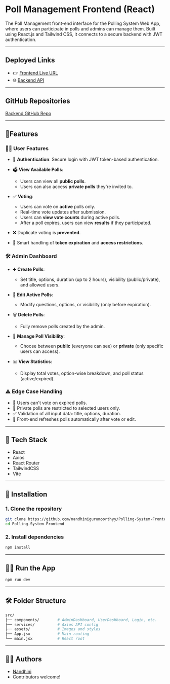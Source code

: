 # Poll Management Frontend (React)

The Poll Management front-end interface for the Polling System Web App, where users can participate in polls and admins can manage them. Built using React.js and Tailwind CSS, it connects to a secure backend with JWT authentication.

---
## Deployed Links

- 👉 [Frontend Live URL](https://polling-system-ui.netlify.app/)
- 🌐 [Backend API](https://polling-system-backend-8q7m.onrender.com)
  
----

## GitHub Repositories

[Backend GitHub Repo](https://github.com/nandhinigurumoorthyy/Polling-System-Backend.git)

-----
## 🚀Features

### 🧑‍💼 **User Features**

* 🔐 **Authentication**: Secure login with JWT token-based authentication.
* 🗳️ **View Available Polls**:

  * Users can view all **public polls**.
  * Users can also access **private polls** they're invited to.
* ✅ **Voting**:

  * Users can vote on **active** polls only.
  * Real-time vote updates after submission.
  * Users can **view vote counts** during active polls.
  * After a poll expires, users can view **results** if they participated.
* ❌ Duplicate voting is **prevented**.
* 🧠 Smart handling of **token expiration** and **access restrictions**.

### 🛠️ **Admin Dashboard**

* ➕ **Create Polls**:

  * Set title, options, duration (up to 2 hours), visibility (public/private), and allowed users.
* 📝 **Edit Active Polls**:

  * Modify questions, options, or visibility (only before expiration).
* 🗑️ **Delete Polls**:

  * Fully remove polls created by the admin.
* 🔐 **Manage Poll Visibility**:

  * Choose between **public** (everyone can see) or **private** (only specific users can access).
* 📊 **View Statistics**:

  * Display total votes, option-wise breakdown, and poll status (active/expired).



### ⚠️ **Edge Case Handling**

* 🚫 Users can't vote on expired polls.
* 🔐 Private polls are restricted to selected users only.
* ✅ Validation of all input data: title, options, duration.
* 🔄 Front-end refreshes polls automatically after vote or edit.

---

## 🧰 Tech Stack

- React
- Axios
- React Router
- TailwindCSS
- Vite

---

## 🔧 Installation

### 1. Clone the repository

```bash
git clone https://github.com/nandhinigurumoorthyy/Polling-System-Frontend.git
cd Polling-System-Frontend
````

### 2. Install dependencies

```bash
npm install
```

---

## 🏃‍♂️ Run the App

```bash
npm run dev
```

---

## 🛠️ Folder Structure

```bash
src/
├── components/        # AdminDashboard, UserDashboard, Login, etc.
├── services/          # Axios API config
├── assets/            # Images and styles
├── App.jsx            # Main routing
└── main.jsx           # React root
```

---


## 🙋‍♂️ Authors

* [Nandhini](https://github.com/nandhinigurumoorthyy)
* Contributors welcome!
